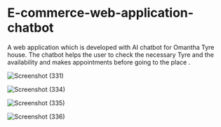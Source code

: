 # E-commerce-web-application-chatbot
A web application which is developed with AI chatbot for Omantha Tyre house. The chatbot helps the user to check the necessary Tyre and the availability and makes appointments before going to the place . 

![Screenshot (331)](https://github.com/sachithwijesiriwardana/E-commerce-web-application-chatbot/assets/88984823/2569daa5-448b-47b3-a0b7-ab84788969ee)


![Screenshot (334)](https://github.com/sachithwijesiriwardana/E-commerce-web-application-chatbot/assets/88984823/27c1c4cb-fd13-489d-a1e5-68cc5d3cf4f1)

![Screenshot (335)](https://github.com/sachithwijesiriwardana/E-commerce-web-application-chatbot/assets/88984823/4959cd68-bc12-4288-810b-4bbb015e92d4)


![Screenshot (336)](https://github.com/sachithwijesiriwardana/E-commerce-web-application-chatbot/assets/88984823/ce2bf965-b030-4c96-bf29-cb0575d63a63)




